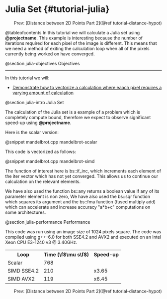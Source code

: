 Julia Set {#tutorial-julia}
=========

<div style="text-align: right;" markdown="1">Prev:  [Distance between 2D Points Part 2](@ref tutorial-distance-hypot)</div>

@tableofcontents
In this tutorial we will calculate a Julia set using **@projectname**. This example is interesting because
the number of iterations required for each pixel of the image is different. This means that we need a method
of exiting the calculation loop when all of the pixels currently being worked on have converged.

@section julia-objectives Objectives

-------------------------------------

In this tutorial we will:
- [Demonstrate how to vectorize a calculation where eaach pixel requires a varying amount of calculation](#julia-calculation)

@section julia-intro Julia Set

The calculation of the Julia set is a example of a problem which is completely compute bound, therefore
we expect to observe significant speed-up using **@projectname**.

Here is the scalar version:

@snippet mandelbrot.cpp mandelbrot-scalar

This code is vectorized as follows:

@snippet mandelbrot.cpp mandelbrot-simd

The function of interest here is bs::if_inc, which increments each element of the iter vector which has
not yet converged. This allows us to continue our calculation on the relevant elements.

We have also used the function bs::any returns a boolean value if any of its parameter element is non zero,
We have also used the bs::sqr function which squares its argument and the bs::fma function (fused multiply add) which
can accelerate and increase accuracy "a*b+c" computations on some architectures.

@section julia-performance Performance

This code was run using an image size of 1024 pixels square. The code was compiled using g++-6.0
for both SSE4.2 and AVX2 and executed on an Intel Xeon CPU E3-1240 v3 @ 3.40GHz.

<table align=cen<table align=center width=25% class="table-striped table-bordered">
<tr><th>Loop                <th>Time (\f$\mu s\f$) <th> Speed-up
<tr><td>Scalar              <td>768              <td>
<tr><td>SIMD SSE4.2         <td>210              <td> x3.65
<tr><td>SIMD AVX2           <td>119              <td> x6.45
</table>


<div style="text-align: right;" markdown="1">Prev:  [Distance between 2D Points Part 2](@ref tutorial-distance-hypot)</div>

